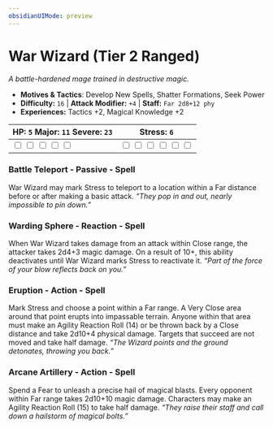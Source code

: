 ```yaml
---
obsidianUIMode: preview
---
```

# War Wizard (Tier 2 Ranged)

*A battle-hardened mage trained in destructive magic.*

- **Motives & Tactics**: Develop New Spells, Shatter Formations, Seek Power
- **Difficulty:** `16` | **Attack Modifier:** `+4` | **Staff:** `Far 2d8+12 phy`
- **Experiences:** Tactics +2, Magical Knowledge +2

| HP: `5` Major: `11` Severe: `23` | Stress: `6` |
|--|--|
|  <input type="checkbox" unchecked id="4bcc543e"> <input type="checkbox" unchecked id="32af1bce"> <input type="checkbox" unchecked id="b22d2f75"> <input type="checkbox" unchecked id="b0fba9fe"> <input type="checkbox" unchecked id="a9c07a97"> |  <input type="checkbox" unchecked id="f2dfde3d"> <input type="checkbox" unchecked id="4a37e3fa"> <input type="checkbox" unchecked id="5abba78d"> <input type="checkbox" unchecked id="12d13c3d"> <input type="checkbox" unchecked id="772861e7"> <input type="checkbox" unchecked id="bdaf17ee"> |

### Battle Teleport - Passive - Spell

War Wizard may mark Stress to teleport to a location within a Far distance before or after making a basic attack. *“They pop in and out, nearly impossible to pin down.”*

### Warding Sphere - Reaction - Spell

When War Wizard takes damage from an attack within Close range, the attacker takes 2d4+3 magic damage. On a result of 10+, this ability deactivates until War Wizard marks Stress to reactivate it. *“Part of the force of your blow reflects back on you.”*

### Eruption - Action - Spell

Mark Stress and choose a point within a Far range. A Very Close area around that point erupts into impassable terrain. Anyone within that area must make an Agility Reaction Roll (14) or be thrown back by a Close distance and take 2d10+4 physical damage. Targets that succeed are not moved and take half damage. *“The Wizard points and the ground detonates, throwing you back.”*

### Arcane Artillery - Action - Spell

Spend a Fear to unleash a precise hail of magical blasts. Every opponent within Far range takes 2d10+10 magic damage. Characters may make an Agility Reaction Roll (15) to take half damage. *“They raise their staff and call down a hailstorm of magical bolts.”*


